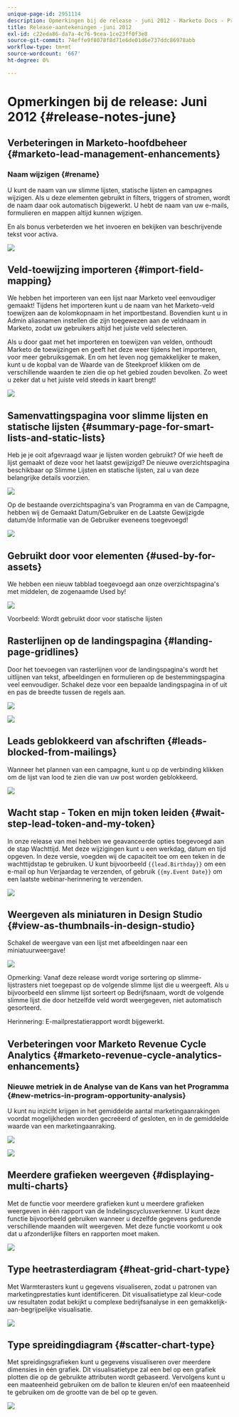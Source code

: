 ```yaml
---
unique-page-id: 2951114
description: Opmerkingen bij de release - juni 2012 - Marketo Docs - Productdocumentatie
title: Release-aantekeningen -juni 2012
exl-id: c22eda86-da7a-4c76-9cea-1ce23ff0f3e8
source-git-commit: 74effe9f8078f8d71e6de01d6e737ddc86978abb
workflow-type: tm+mt
source-wordcount: '667'
ht-degree: 0%

---
```


# Opmerkingen bij de release: Juni 2012 {#release-notes-june}

## Verbeteringen in Marketo-hoofdbeheer {#marketo-lead-management-enhancements}

### Naam wijzigen {#rename}

U kunt de naam van uw slimme lijsten, statische lijsten en campagnes wijzigen. Als u deze elementen gebruikt in filters, triggers of stromen, wordt de naam daar ook automatisch bijgewerkt. U hebt de naam van uw e-mails, formulieren en mappen altijd kunnen wijzigen.

En als bonus verbeterden we het invoeren en bekijken van beschrijvende tekst voor activa.

![](assets/image2014-9-23-10-3a23-3a10.png)

## Veld-toewijzing importeren {#import-field-mapping}

We hebben het importeren van een lijst naar Marketo veel eenvoudiger gemaakt! Tijdens het importeren kunt u de naam van het Marketo-veld toewijzen aan de kolomkopnaam in het importbestand. Bovendien kunt u in Admin aliasnamen instellen die zijn toegewezen aan de veldnaam in Marketo, zodat uw gebruikers altijd het juiste veld selecteren.

Als u door gaat met het importeren en toewijzen van velden, onthoudt Marketo de toewijzingen en geeft het deze weer tijdens het importeren, voor meer gebruiksgemak. En om het leven nog gemakkelijker te maken, kunt u de kopbal van de Waarde van de Steekproef klikken om de verschillende waarden te zien die op het gebied zouden bevolken. Zo weet u zeker dat u het juiste veld steeds in kaart brengt!

![](assets/image2014-9-23-10-3a23-3a27.png)

## Samenvattingspagina voor slimme lijsten en statische lijsten {#summary-page-for-smart-lists-and-static-lists}

Heb je je ooit afgevraagd waar je lijsten worden gebruikt? Of wie heeft de lijst gemaakt of deze voor het laatst gewijzigd? De nieuwe overzichtspagina beschikbaar op Slimme Lijsten en statische lijsten, zal u van deze belangrijke details voorzien.

![](assets/image2014-9-23-10-3a23-3a40.png)

Op de bestaande overzichtspagina&#39;s van Programma en van de Campagne, hebben wij de Gemaakt Datum/Gebruiker en de Laatste Gewijzigde datum/de Informatie van de Gebruiker eveneens toegevoegd!

![](assets/image2014-9-23-10-3a23-3a54.png)

## Gebruikt door voor elementen {#used-by-for-assets}

We hebben een nieuw tabblad toegevoegd aan onze overzichtspagina&#39;s met middelen, de zogenaamde Used by!

![](assets/image2014-9-23-10-3a24-3a5.png)

Voorbeeld: Wordt gebruikt door voor statische lijsten

## Rasterlijnen op de landingspagina {#landing-page-gridlines}

Door het toevoegen van rasterlijnen voor de landingspagina&#39;s wordt het uitlijnen van tekst, afbeeldingen en formulieren op de bestemmingspagina veel eenvoudiger. Schakel deze voor een bepaalde landingspagina in of uit en pas de breedte tussen de regels aan.

![](assets/image2014-9-23-10-3a24-3a19.png)

![](assets/image2014-9-23-10-3a24-3a33.png)

## Leads geblokkeerd van afschriften {#leads-blocked-from-mailings}

Wanneer het plannen van een campagne, kunt u op de verbinding klikken om de lijst van lood te zien die van uw post worden geblokkeerd.

![](assets/image2014-9-23-10-3a24-3a51.png)

## Wacht stap - Token en mijn token leiden {#wait-step-lead-token-and-my-token}

In onze release van mei hebben we geavanceerde opties toegevoegd aan de stap Wachttijd. Met deze wijzigingen kunt u een werkdag, datum en tijd opgeven. In deze versie, voegden wij de capaciteit toe om een teken in de wachttijdstap te gebruiken. U kunt bijvoorbeeld `{{lead.Birthday}}` om een e-mail op hun Verjaardag te verzenden, of gebruik `{{my.Event Date}}` om een laatste webinar-herinnering te verzenden.

![](assets/image2014-9-23-10-3a25-3a57.png)

## Weergeven als miniaturen in Design Studio {#view-as-thumbnails-in-design-studio}

Schakel de weergave van een lijst met afbeeldingen naar een miniatuurweergave!

![](assets/image2014-9-23-10-3a26-3a13.png)

Opmerking: Vanaf deze release wordt vorige sortering op slimme-lijstrasters niet toegepast op de volgende slimme lijst die u weergeeft. Als u bijvoorbeeld een slimme lijst sorteert op Bedrijfsnaam, wordt de volgende slimme lijst die door hetzelfde veld wordt weergegeven, niet automatisch gesorteerd.

Herinnering: E-mailprestatierapport wordt bijgewerkt.

## Verbeteringen voor Marketo Revenue Cycle Analytics {#marketo-revenue-cycle-analytics-enhancements}

### Nieuwe metriek in de Analyse van de Kans van het Programma  {#new-metrics-in-program-opportunity-analysis}

U kunt nu inzicht krijgen in het gemiddelde aantal marketingaanrakingen voordat mogelijkheden worden gecreëerd of gesloten, en in de gemiddelde waarde van een marketingaanraking.

![](assets/image2014-9-23-10-3a26-3a30.png)

![](assets/image2014-9-23-10-3a26-3a41.png)

## Meerdere grafieken weergeven {#displaying-multi-charts}

Met de functie voor meerdere grafieken kunt u meerdere grafieken weergeven in één rapport van de Indelingscyclusverkenner. U kunt deze functie bijvoorbeeld gebruiken wanneer u dezelfde gegevens gedurende verschillende maanden wilt weergeven. Met deze functie voorkomt u ook dat u afzonderlijke filters en rapporten moet maken.

![](assets/image2014-9-23-10-3a27-3a41.png)

## Type heetrasterdiagram  {#heat-grid-chart-type}

Met Warmterasters kunt u gegevens visualiseren, zodat u patronen van marketingprestaties kunt identificeren. Dit visualisatietype zal kleur-code uw resultaten zodat bekijkt u complexe bedrijfsanalyse in een gemakkelijk-aan-begrijpelijke visualisatie.

![](assets/image2014-9-23-10-3a28-3a21.png)

## Type spreidingdiagram  {#scatter-chart-type}

Met spreidingsgrafieken kunt u gegevens visualiseren over meerdere dimensies in één grafiek. Dit visualisatietype zal een bel op een grafiek plotten die op de gebruikte attributen wordt gebaseerd. Vervolgens kunt u een maateenheid gebruiken om de ballon te kleuren en/of een maateenheid te gebruiken om de grootte van de bel op te geven.

![](assets/image2014-9-23-10-3a29-3a7.png)
